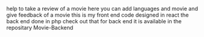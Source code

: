 help to take a review of a movie here you can add languages and movie and give feedback of a movie this is my front end code designed in react the back end done in php check out that for back end it is available in the repositary Movie-Backend
